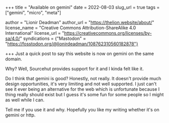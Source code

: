 +++
title = "Available on gemini"
date = 2022-08-03
slug_url = true
tags = ["gemini", "micro", "meta"]

author = "Lionir Deadman"
author_url = "https://thelion.website/about/"
license_name = "Creative Commons Attribution-ShareAlike 4.0 International"
license_url = "https://creativecommons.org/licenses/by-sa/4.0/"
syndications = {"Mastodon" = "https://fosstodon.org/@lionirdeadman/108762310560182878"}

+++
Just a quick post to say this website is now on gemini on the same domain.
<!--more-->
Why? Well, Sourcehut provides support for it and I kinda felt like it.

Do I think that gemini is good? Honestly, not really. It doesn't provide much design opportunities, it's very limiting and not well supported. I just can't see it ever being an alternative for the web which is unfortunate because I thing really should exist but I guess it's some fun for some people so I might as well while I can.

Tell me if you use it and why. Hopefully you like my writing whether it's on gemini or http.
